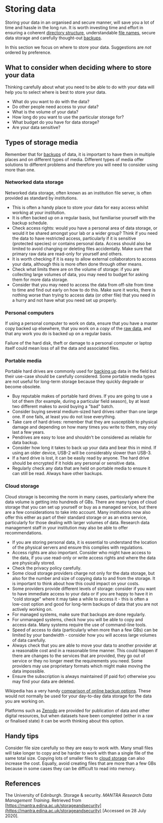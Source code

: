
# Storing data # 

Storing your data in an organised and secure manner, will save you a lot of time and hassle in the long run. It is worth investing time and effort in ensuring a coherent [directory structure](directory_structure.md), understandable [file names](file_naming.md), secure data storage and carefully thought-out [backups](backing_up_data.md).

In this section we focus on where to store your data. Suggestions are *not* ordered by preference.

## What to consider when deciding where to store your data ##

Thinking carefully about what you need to be able to do with your data will help you to select where is best to store your data.

* What do you want to do with the data? 
* Do other people need access to your data?
* What is the volume of your data?
* How long do you want to use the particular storage for?
* What budget do you have for data storage?
* Are your data sensitive?

## Types of storage media ##

Remember that for [backups](backing_up_data.md) of data, it is important to have them in multiple places and on different types of media. Different types of media offer solutions to different problems and therefore you will need to consider using more than one. 

### Networked data storage ###

Networked data storage, often known as an institution file server, is often provided as standard by institutions. 

* This is often a handy place to store your data for easy access whilst working at your institution.
* It is often backed up on a regular basis, but familiarise yourself with the backup schedule. 
* Check access rights: would you have a personal area of data storage, or would it be shared amongst your lab or a wider group? Think if you need the data to have restricted access, particularly if it is sensitive (protected species) or contains personal data. Access should also be limited to avoid changing or deleting files accidentally. Make sure that primary raw data are read-only for yourself and others.
* It is worth checking if it is easy to allow external collaborators to access your data, although this is more often done through other means. 
* Check what limits there are on the volume of storage: if you are collecting large volumes of data, you may need to budget for asking them for more data storage.
* Consider that you may need to access the data from off-site from time to time and find out early on how to do this. Make sure it works, there is nothing worse than trying to access data (or other file) that you need in a hurry and not have what you need set up properly.

### Personal computers ###

If using a personal computer to work on data, ensure that you have a master copy backed up elsewhere, that you work on a *copy* of the [raw data](working_on_data.md), and that any work you do is backed up on a regular basis.

Failure of the hard disk, theft or damage to a personal computer or laptop itself could mean loss of all the data and associated files.  

### Portable media ###

Portable hard drives are commonly used for [backing up](backing_up_data.md) data in the field but their use-case should be carefully considered. Some portable media types are not useful for long-term storage because they quickly degrade or become obsolete. 

* Buy reputable makes of portable hard drives. If you are going to use a lot of them (for example, during a particular field season), by at least two different makes to avoid buying a "bad" batch. 
* Consider buying several medium-sized hard drives rather than one large one. If one fails, at least you do not lose everything.
* Take care of hard drives: remember that they are susceptible to physical damage and depending on how many times you write to them, may only last a few years.
* Pendrives are easy to lose and shouldn't be considered as reliable for data backup. 
* Consider how long it takes to back up your data and bear this in mind. If using an older device, USB-2 will be considerably slower than USB-3.
* If a hard drive is lost, it can be easily read by anyone. The hard drive should be encrypted if it holds any personal or sensitive data.
* Regularly check any data that are held on portable media to ensure it can still be read. Always have other backups. 

### Cloud storage ###

Cloud storage is becoming the norm in many cases, particularly where the data volume is getting into hundreds of GBs. There are many types of cloud storage that you can set up yourself or buy as a managed service, but there are a few considerations to take into account. Many institutions now also offer this either as part of their standard storage or as an extra service, particularly for those dealing with larger volumes of data. Research data management staff in your institution may also be able to offer recommendations.

* If you are storing personal data, it is essential to understand the location of the physical servers and ensure this complies with regulations.
* Access rights are also important. Consider who might have access to the data, if you use read-only or write access rights and where the data are physically stored.
* Check the privacy policy carefully. 
* Some cloud storage providers charge not only for the data storage, but also for the number and size of copying data to and from the storage. It is important to think about how this could impact on your costs.
* Some providers provide different levels of storage: consider if you want to have immediate access to your data or if you are happy to have it in "cold storage" where it may take a while to access it - this is often a low-cost option and good for long-term backups of data that you are not actively working on.
* For managed systems, make sure that backups are done regularly.
* For unmanaged systems, check how you will be able to copy and access data. Many systems require the use of command-line tools.
* Speed of access to data (particularly when more than a few GBs) can be limited by your bandwidth - consider how you will access large volumes of data carefully.
* Always check that you are able to move your data to another provider at a reasonable cost and in a reasonable time manner. This could happen if there are changes to the services that are provided, they go out of service or they no longer meet the requirements you need. Some providers may use proprietary formats which might make moving the data impossible.
* Ensure the subscription is always maintained (if paid for) otherwise you may find your data are deleted.  

Wikipedia has a very handy [comparison of online backup options](https://en.wikipedia.org/wiki/Comparison_of_online_backup_services). These would not normally be used for your day-to-day data storage for the data you are working on.

Platforms such as [Zenodo](https://zenodo.org) are provided for publication of data and other digital resources, but when datasets have been completed (either in a raw or finalised state) it can be worth thinking about this option.

## Handy tips ##

Consider file size carefully so they are easy to work with. Many small files will take longer to copy and be harder to work with than a single file of the same total size. Copying lots of smaller files to [cloud storage](#cloud-storage) can also increase the cost. Equally, avoid creating files that are more than a few GBs because in some cases they can be difficult to read into memory. 

## References ##
 
The University of Edinburgh. Storage & security. *MANTRA Research Data Management Training*. Retrieved from [https://mantra.edina.ac.uk/storageandsecurity](https://mantra.edina.ac.uk/storageandsecurity) [Accessed on 28 July 2020].
